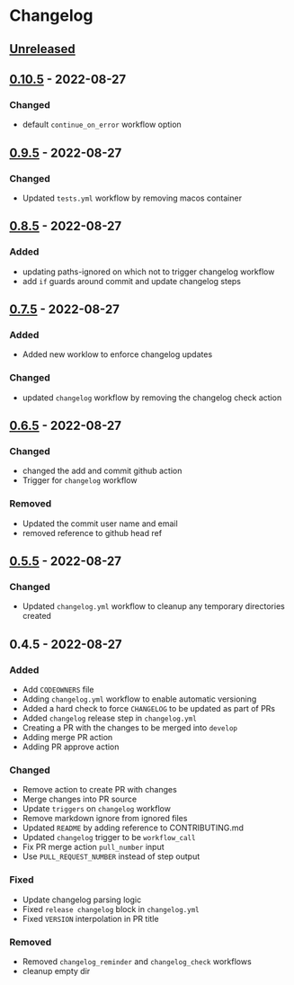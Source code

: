 # Changelog

## [Unreleased]

## [0.10.5] - 2022-08-27
### Changed
- default `continue_on_error` workflow option

## [0.9.5] - 2022-08-27
### Changed
- Updated `tests.yml` workflow by removing macos container

## [0.8.5] - 2022-08-27
### Added
- updating paths-ignored on which not to trigger changelog workflow
- add `if` guards around commit and update changelog steps

## [0.7.5] - 2022-08-27
### Added
- Added new worklow to enforce changelog updates

### Changed
- updated `changelog` workflow by removing the changelog check action

## [0.6.5] - 2022-08-27
### Changed
- changed the add and commit github action
- Trigger for `changelog` workflow

### Removed
- Updated the commit user name and email
- removed reference to github head ref

## [0.5.5] - 2022-08-27
### Changed
- Updated `changelog.yml` workflow to cleanup any temporary directories created

## 0.4.5 - 2022-08-27
### Added
- Add `CODEOWNERS` file
- Adding `changelog.yml` workflow to enable automatic versioning
- Added a hard check to force `CHANGELOG` to be updated as part of PRs
- Added `changelog` release step in `changelog.yml`
- Creating a PR with the changes to be merged into `develop`
- Adding merge PR action
- Adding PR approve action

### Changed
- Remove action to create PR with changes
- Merge changes into PR source
- Update `triggers` on `changelog` workflow
- Remove markdown ignore from ignored files
- Updated `README` by adding reference to CONTRIBUTING.md
- Updated `changelog` trigger to be `workflow_call`
- Fix PR merge action `pull_number` input
- Use `PULL_REQUEST_NUMBER` instead of step output

### Fixed
- Update changelog parsing logic
- Fixed `release changelog` block in `changelog.yml`
- Fixed `VERSION` interpolation in PR title

### Removed
- Removed `changelog_reminder` and `changelog_check` workflows
- cleanup empty dir

[Unreleased]: https://github.com/venkatBala/lmptools/changelog/compare/f68bab2603b9424a8f61308dbfdc8f92520f40eb...develop
[0.10.5]: https://github.com/venkatBala/lmptools/changelog/compare/d2c7a576c3ebe81c6c6b0483e0cbf247ece979af...develop
[0.9.5]: https://github.com/venkatBala/lmptools/changelog/compare/e17f86f4f2ac71f2d98c14b19ce4713235fcd116...develop
[0.8.5]: https://github.com/venkatBala/lmptools/changelog/compare/1de7563d806d46a71b8d0c3be14a34035f9caa80...develop
[0.7.5]: https://github.com/venkatBala/lmptools/changelog/compare/34c410fb7c5a45a0c0e261953d76e0c1e9b5422d...develop
[0.6.5]: https://github.com/venkatBala/lmptools/changelog/compare/7e443f8160ac79d3ca85be1b93180e1c58848e02...develop
[0.5.5]: https://github.com/venkatBala/lmptools/changelog/compare/78ae5046d386cd6fed4492a8874e0a9da59ac1d0...develop
